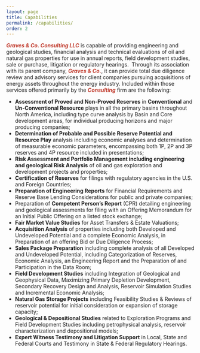 ```yaml
---
layout: page
title: Capabilities
permalink: /capabilities/
order: 2
---
```

<span style="color:#c0392b">**_Graves & Co. Consulting LLC_**</span> is capable of providing engineering and geological studies, financial analysis and technical evaluations of oil and natural gas properties for use in annual reports, field development studies, sale or purchase, litigation or regulatory hearings. &nbsp;Through its association with its parent company, <span style="color:#c0392b">**_Graves & Co._**</span>, it can provide total due diligence review and advisory services for client companies pursuing acquisitions of energy assets throughout the energy industry.
Included within those services offered primarily by the <span style="color:#c0392b">**_Consulting_**</span> firm are the following:
* **Assessment of Proved and Non-Proved Reserves** in **Conventional** and **Un-Conventional Resource** plays in all the primary basins throughout North America, including type curve analysis by Basin and Core development areas, for individual producing horizons and major producing companies;
* **Determination of Probable and Possible Reserve Potential and Resource Play** analysis including economic analyses and determination of measurable economic parameters, encompassing both 1P, 2P and 3P reserves and 4P resource included in presentations;
* **Risk Assessment and Portfolio Management including engineering and geological Risk Analysis** of oil and gas exploration and development projects and properties; 
* **Certification of Reserves** for filings with regulatory agencies in the U.S. and Foreign Countries; 
* **Preparation of Engineering Reports** for Financial Requirements and Reserve Base Lending Considerations for public and private companies; 
* Preparation of **Competent Person’s Report** (CPR) detailing engineering and geological assessments for filing with an Offering Memorandum for an Initial Public Offering on a listed stock exchange;
* **Fair Market Value Studies** for Asset Transfers & Estate Valuations; 
* **Acquisition Analysis** of properties including both Developed and Undeveloped Potential and a complete Economic Analysis, in Preparation of an offering Bid or Due Diligence Process; 
* **Sales Package Preparation** including complete analysis of all Developed and Undeveloped Potential, including Categorization of Reserves, Economic Analysis, an Engineering Report and the Preparation of and Participation in the Data Room;
* **Field Development Studies** including Integration of Geological and Geophysical Data, Maximizing Primary Depletion Development, Secondary Recovery Design and Analysis, Reservoir Simulation Studies and Incremental Economic Analysis; 
* **Natural Gas Storage Projects** including Feasibility Studies & Reviews of reservoir potential for initial consideration or expansion of storage capacity;
* **Geological & Depositional Studies** related to Exploration Programs and Field Development Studies including petrophysical analysis, reservoir characterization and depositional models;
* **Expert Witness Testimony and Litigation Support** in Local, State and Federal Courts and Testimony in State & Federal Regulatory Hearings. 
